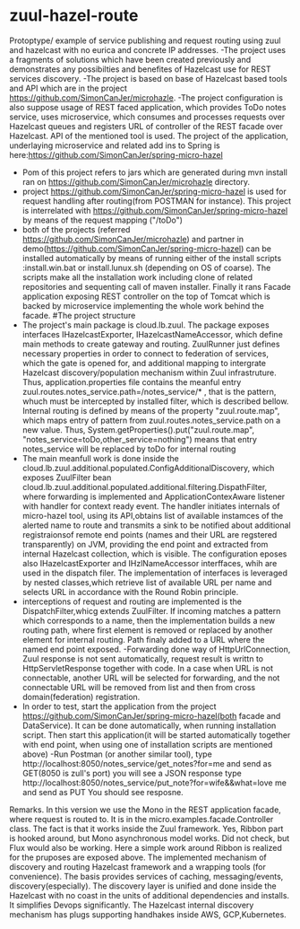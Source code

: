 # zuul-hazel-route
Protoptype/ example of  service publishing and request routing using zuul and hazelcast with no eurica
 and concrete IP addresses.
 -The project uses a fragments of solutions  which have been created previously and demonstrates any possibilties
 and benefites of Hazelcast use for REST services discovery.
  -The project is based on base of Hazelcast based tools and API which are in the project https://github.com/SimonCanJer/microhazle.
  -The project configuration is also suppose usage of REST faced application, which provides ToDo notes service, uses
 microservice, which consumes and processes requests over Hazelcast queues and registers URL of controller of the REST 
 facade over Hazelcast. API of the mentioned tool is used. The project of the application, underlaying microservice and related add ins
 to Spring is here:https://github.com/SimonCanJer/spring-micro-hazel
 - Pom of this project refers to jars which are generated during mvn install ran on  https://github.com/SimonCanJer/microhazle directory.
 - project https://github.com/SimonCanJer/spring-micro-hazel is used for  request handling after routing(from POSTMAN for instance). This project is
 interrelated with https://github.com/SimonCanJer/spring-micro-hazel by means of the request mapping ("/toDo")
 - both of the projects (referred https://github.com/SimonCanJer/microhazle) and partner in demo(https://github.com/SimonCanJer/spring-micro-hazel) can be installed
 automatically by means of running either of  the install scripts
 :install.win.bat or install.lunux.sh (depending on OS of coarse). The scripts make all the installation work including
 clone of related repositories and sequenting call of maven installer. Finally it rans Facade application exposing
 REST controller on the top of Tomcat which is backed by microservice implementing the whole work behind the facade.
 #The project structure 
  - The project's main package is cloud.lb.zuul. The package exposes interfaces IHazelcastExporter, IHazelcastNameAccessor, which define main methods
  to create gateway and routing. ZuulRunner just defines necessary properties in order to connect to federation of services, which the gate is opened for, and
  additional mapping to intergrate Hazelcast discovery/population mechanism within Zuul infrastruture. Thus, application.properties file
  contains the meanful entry zuul.routes.notes_service.path=/notes_service/* , that is the pattern, whuch must be intercepted by installed filter, which is described
  bellow. Internal routing is defined by means of the property "zuul.route.map",  which maps entry of pattern from zuul.routes.notes_service.path on a new value. Thus, System.getProperties().put("zuul.route.map",
  "notes_service=toDo,other_service=nothing") means that entry notes_service will be replaced by toDo for internal routing
  - The main meanfull work is done inside the cloud.lb.zuul.additional.populated.ConfigAdditionalDiscovery, which exposes ZuulFilter bean
  cloud.lb.zuul.additional.populated.additional.filtering.DispathFilter, where forwarding is implemented and ApplicationContexAware listener with handler for
  context ready event. The handler initiates internals of micro-hazel tool, using its API,obtains list of available instamces of the
  alerted name to route and transmits a sink to be notified about additional registraionsof remote end points (names and their URL are regstered transparently)
  on JVM, providing the end point and extracted from internal Hazelcast collection, which is visible. The configuration eposes also
  IHazelcastExporter and IHzlNameAccessor interffaces, whih are used in the dispatch filer.
  The implementation of interfaces is leveraged by nested classes,which retrieve list of available
  URL per name and selects URL in accordance with the Round Robin principle. 
 - interceptions of request and routing are implemented is the DispatchFilter,whicg extends ZuulFilter.
 If incoming  matches a pattern which corresponds to a name, then  the implementation builds a new routing 
 path, where first element is removed or replaced by another element for internal routing. Path finaly added to a URL where the named end point exposed.
 -Forwarding done way of HttpUrlConnection, Zuul response is not sent automatically, request result is writtn to HttpServletResponse together with code.
 In a case when URL is not connectable, another URL will be selected for forwarding, and the not connectable URL
 will be removed from list and then from cross domain(federation) registration.
 - In order to test, start the application from the project https://github.com/SimonCanJer/spring-micro-hazel(both facade and DataService).
 It can be done automatically, when running installation script. Then start this application(it will be started automatically together with end point, when using
 one of installation scripts are mentioned above)
 -Run Postman (or another similar tool),
  type http://localhost:8050/notes_service/get_notes?for=me and send as GET(8050 is zull's port)
  you will see a JSON response
  type http://localhost:8050/notes_service/put_note?for=wife&&what=love me and send as PUT
  You should see resposne.
  
  Remarks.
  In this version we use the Mono<T> in the REST application facade, where request is routed to. It is in the micro.examples.facade.Controller class. The fact is that it  works inside the Zuul framework. Yes, Ribbon part is hooked around, but  Mono<T> asynchronous  model works. Did not check, but Flux would also be working. Here a simple work around Ribbon is realized for the pruposes are exposed above. The implemented mechanism of discovery and routing Hazelcast framework and a wrapping tools (for convenience). The basis provides services of caching, messaging/events, discovery(especially). The discovery layer is unified and done inside the Hazelcast with no coast in the units of additional dependencies and installs. It simplifies Devops significantly. The Hazelcast internal discovery mechanism has plugs supporting handhakes inside AWS, GCP,Kubernetes.
 
 
  
  
  

 
  
 
